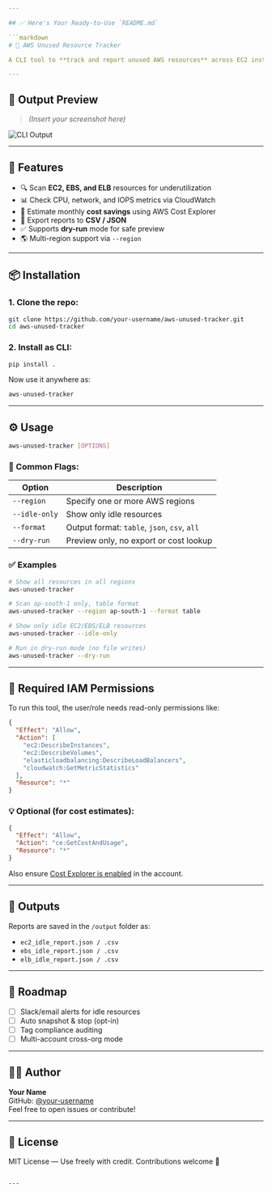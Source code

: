 ```yaml
---

## ✅ Here's Your Ready-to-Use `README.md`

```markdown
# 🧹 AWS Unused Resource Tracker

A CLI tool to **track and report unused AWS resources** across EC2 instances, EBS volumes, and ELBs — helping you identify cloud waste and **optimize AWS costs** 💸.

---
```


## 📸 Output Preview

> _(Insert your screenshot here)_

![CLI Output](./screenshot.png)

---

## 🚀 Features

- 🔍 Scan **EC2, EBS, and ELB** resources for underutilization
- 📊 Check CPU, network, and IOPS metrics via CloudWatch
- 🧮 Estimate monthly **cost savings** using AWS Cost Explorer
- 📁 Export reports to **CSV / JSON**
- ✅ Supports **dry-run** mode for safe preview
- 🌎 Multi-region support via `--region`

---

## 📦 Installation

### 1. Clone the repo:

```bash
git clone https://github.com/your-username/aws-unused-tracker.git
cd aws-unused-tracker
```

### 2. Install as CLI:

```bash
pip install .
```

Now use it anywhere as:

```bash
aws-unused-tracker
```

---

## ⚙️ Usage

```bash
aws-unused-tracker [OPTIONS]
```

### 🔧 Common Flags:

| Option              | Description                                  |
|---------------------|----------------------------------------------|
| `--region`          | Specify one or more AWS regions              |
| `--idle-only`       | Show only idle resources                     |
| `--format`          | Output format: `table`, `json`, `csv`, `all`|
| `--dry-run`         | Preview only, no export or cost lookup      |

### ✅ Examples

```bash
# Show all resources in all regions
aws-unused-tracker

# Scan ap-south-1 only, table format
aws-unused-tracker --region ap-south-1 --format table

# Show only idle EC2/EBS/ELB resources
aws-unused-tracker --idle-only

# Run in dry-run mode (no file writes)
aws-unused-tracker --dry-run
```

---

## 🔐 Required IAM Permissions

To run this tool, the user/role needs read-only permissions like:

```json
{
  "Effect": "Allow",
  "Action": [
    "ec2:DescribeInstances",
    "ec2:DescribeVolumes",
    "elasticloadbalancing:DescribeLoadBalancers",
    "cloudwatch:GetMetricStatistics"
  ],
  "Resource": "*"
}
```

### 💡 Optional (for cost estimates):

```json
{
  "Effect": "Allow",
  "Action": "ce:GetCostAndUsage",
  "Resource": "*"
}
```

Also ensure [Cost Explorer is enabled](https://console.aws.amazon.com/cost-reports/home?#/settings) in the account.

---

## 📁 Outputs

Reports are saved in the `/output` folder as:

- `ec2_idle_report.json / .csv`
- `ebs_idle_report.json / .csv`
- `elb_idle_report.json / .csv`

---

## 📌 Roadmap

- [ ] Slack/email alerts for idle resources
- [ ] Auto snapshot & stop (opt-in)
- [ ] Tag compliance auditing
- [ ] Multi-account cross-org mode

---

## 👨‍💻 Author

**Your Name**  
GitHub: [@your-username](https://github.com/your-username)  
Feel free to open issues or contribute!

---

## 📄 License

MIT License — Use freely with credit. Contributions welcome 🙌
```

---

